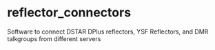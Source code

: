# reflector_connectors
Software to connect DSTAR DPlus reflectors, YSF Reflectors, and DMR talkgroups from different servers
